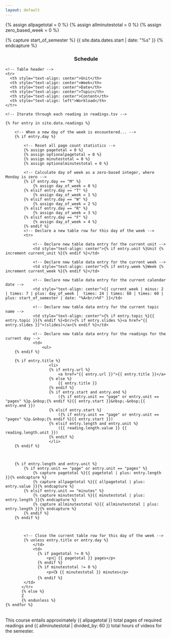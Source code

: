 ```yaml
---
layout: default
---
```


{% assign allpagetotal = 0 %}
{% assign allminutestotal = 0 %}
{% assign zero_based_week = 0 %}

{% capture start_of_semester %}
{{ site.data.dates.start | date: "%s" }}
{% endcapture %}

<!-- {% increment current_week %} -->
<!-- {% assign seconds_in_day = 86400 %} -->



<h3 style="text-align: center">Schedule</h3>

<table class="table table-striped"> 
  <tbody>
  
    <!-- Table header -->
    <tr>
      <th style="text-align: center">Unit</th>
      <th style="text-align: center">Week</th>
      <th style="text-align: center">Date</th>
      <th style="text-align: center">Topic</th>
      <th style="text-align: center">Content</th>
      <th style="text-align: left">Workload</th>
    </tr>
    
    <!-- Iterate through each reading in readings.tsv -->
    
    {% for entry in site.data.readings %}
    
        <!-- When a new day of the week is encountered... -->
        {% if entry.day %}
                            
            <!-- Reset all page count statistics -->
            {% assign pagetotal = 0 %}
            {% assign optionalpagetotal = 0 %}
            {% assign minutestotal = 0 %}
            {% assign optionalminutestotal = 0 %}
            
            <!-- Calculate day of week as a zero-based integer, where Monday is zero -->
            {% if entry.day == "M" %}
                {% assign day_of_week = 0 %}
            {% elsif entry.day == "T" %}            
                {% assign day_of_week = 1 %}
            {% elsif entry.day == "W" %}            
                {% assign day_of_week = 2 %}
            {% elsif entry.day == "R" %}            
                {% assign day_of_week = 3 %}
            {% elsif entry.day == "F" %}            
                {% assign day_of_week = 4 %}
            {% endif %}                                                                                                                        
	        <!-- Declare a new table row for this day of the week -->    
	        <tr>
	        
	            <!-- Declare new table data entry for the current unit -->
	            <td style="text-align: center">{% if entry.unit %}Unit {% increment current_unit %}{% endif %}</td>
	            
	            <!-- Declare new table data entry for the current week -->
	            <td style="text-align: center">{% if entry.week %}Week {% increment current_week %}{% endif %}</td>
	        
	            <!-- Declare new table data entry for the current calendar date -->
	            <td style="text-align: center">{{ current_week | minus: 2 | times: 7 | plus: day_of_week |  times: 24 | times: 60 | times: 60 | plus: start_of_semester | date: "%A<br/>%F" }}</td>
	            
	            <!-- Declare new table data entry for the current topic name -->
	            <td style="text-align: center">{% if entry.topic %}{{ entry.topic }}{% endif %}<br/>{% if entry.slides %}<a href="{{ entry.slides }}">(slides)</a>{% endif %}</td>
	        
	            <!-- Declare new table data entry for the readings for the current day -->
	            <td>
	                <ul>	        
        {% endif %}
        
        {% if entry.title %}
                       <li>
                       {% if entry.url %}
                           <a href="{{ entry.url }}">{{ entry.title }}</a>
                       {% else %}
                           {{ entry.title }} 
                       {% endif %} 
                       {% if entry.start and entry.end %}
                           ({% if entry.unit == "page" or entry.unit == "pages" %}p.&nbsp;{% endif %}{{ entry.start }}&nbsp;-&nbsp;{{ entry.end }})
                       {% elsif entry.start %}
                           ({% if entry.unit == "page" or entry.unit == "pages" %}p.&nbsp;{% endif %}{{ entry.start }})
                       {% elsif entry.length and entry.unit %}
                           ({{ reading.length.value }} {{ reading.length.unit }})
                       {% endif %}
                       </li>
        {% endif %}
        
        
        
        {% if entry.length and entry.unit %}
            {% if entry.unit == "page" or entry.unit == "pages" %}
                {% capture pagetotal %}{{ pagetotal | plus: entry.length }}{% endcapture %}
                {% capture allpagetotal %}{{ allpagetotal | plus: entry.value }}{% endcapture %}
            {% elsif entry.unit == "minutes" %}
                {% capture minutestotal %}{{ minutestotal | plus: entry.length }}{% endcapture %}
                {% capture allminutestotal %}{{ allminutestotal | plus: entry.length }}{% endcapture %}              
            {% endif %}
        {% endif %}
        
        
        
            <!-- Close the current table row for this day of the week -->    
            {% unless entry.title or entry.day %}
                </td>
                <td>
			      {% if pagetotal != 0 %}
			          <p>📖 {{ pagetotal }} pages</p>
			      {% endif %}
			      {% if minutestotal != 0 %}
			          <p>📺 {{ minutestotal }} minutes</p>
			      {% endif %}
            </td>        
           </tr>
           {% else %}
           Z
           {% endunless %}
    {% endfor %}
    
  </tbody>
</table>

<p>This course entails approximately {{ allpagetotal }} total pages of required readings and {{ allminutestotal | divided_by: 60 }} total hours of videos for the semester.</p>
